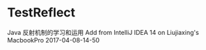 # TestReflect
Java 反射机制的学习和运用
Add from IntelliJ IDEA 14 on Liujiaxing's MacbookPro 
2017-04-08-14-50
